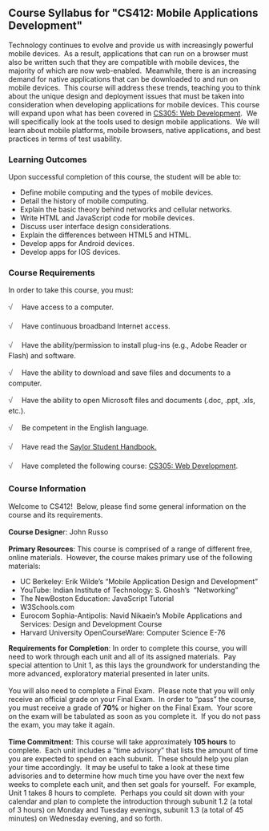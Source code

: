 Course Syllabus for "CS412: Mobile Applications Development"
------------------------------------------------------------

Technology continues to evolve and provide us with increasingly powerful
mobile devices.  As a result, applications that can run on a browser
must also be written such that they are compatible with mobile devices,
the majority of which are now web-enabled.  Meanwhile, there is an
increasing demand for native applications that can be downloaded to and
run on mobile devices.  This course will address these trends, teaching
you to think about the unique design and deployment issues that must be
taken into consideration when developing applications for mobile
devices. This course will expand upon what has been covered in [CS305:
Web Development](http://www.saylor.org/courses/cs305/).  We will
specifically look at the tools used to design mobile applications.  We
will learn about mobile platforms, mobile browsers, native applications,
and best practices in terms of test usability.

### Learning Outcomes

Upon successful completion of this course, the student will be able
to:  

-   Define mobile computing and the types of mobile devices.
-   Detail the history of mobile computing.
-   Explain the basic theory behind networks and cellular networks.
-   Write HTML and JavaScript code for mobile devices.
-   Discuss user interface design considerations.
-   Explain the differences between HTML5 and HTML.
-   Develop apps for Android devices.
-   Develop apps for IOS devices.

### Course Requirements

In order to take this course, you must:  
  
 <span
style="color: rgb(85, 85, 85); font-family: 'Myriad Pro', 'Gill Sans', 'Gill Sans MT', Calibri, sans-serif; font-size: 16px; line-height: 24px; text-align: left; -webkit-text-size-adjust: none; ">√
   </span>Have access to a computer.  
  
 <span
style="color: rgb(85, 85, 85); font-family: 'Myriad Pro', 'Gill Sans', 'Gill Sans MT', Calibri, sans-serif; font-size: 16px; line-height: 24px; text-align: left; -webkit-text-size-adjust: none; ">√
   </span>Have continuous broadband Internet access.  
  
 <span
style="color: rgb(85, 85, 85); font-family: 'Myriad Pro', 'Gill Sans', 'Gill Sans MT', Calibri, sans-serif; font-size: 16px; line-height: 24px; text-align: left; -webkit-text-size-adjust: none; ">√
   </span>Have the ability/permission to install plug-ins (e.g., Adobe
Reader or Flash) and software.  
  
 <span
style="color: rgb(85, 85, 85); font-family: 'Myriad Pro', 'Gill Sans', 'Gill Sans MT', Calibri, sans-serif; font-size: 16px; line-height: 24px; text-align: left; -webkit-text-size-adjust: none; ">√
   </span>Have the ability to download and save files and documents to a
computer.  
  
 <span
style="color: rgb(85, 85, 85); font-family: 'Myriad Pro', 'Gill Sans', 'Gill Sans MT', Calibri, sans-serif; font-size: 16px; line-height: 24px; text-align: left; -webkit-text-size-adjust: none; ">√
   </span>Have the ability to open Microsoft files and documents (.doc,
.ppt, .xls, etc.).  
  
 <span
style="color: rgb(85, 85, 85); font-family: 'Myriad Pro', 'Gill Sans', 'Gill Sans MT', Calibri, sans-serif; font-size: 16px; line-height: 24px; text-align: left; -webkit-text-size-adjust: none; ">√
   </span>Be competent in the English language.  
  
 <span
style="color: rgb(85, 85, 85); font-family: 'Myriad Pro', 'Gill Sans', 'Gill Sans MT', Calibri, sans-serif; font-size: 16px; line-height: 24px; text-align: left; -webkit-text-size-adjust: none; ">√
   </span>Have read the [Saylor Student
Handbook.](http://www.saylor.org/site/wp-content/uploads/2012/05/Saylor-StudentHandbook.pdf)  
  
 <span
style="color: rgb(85, 85, 85); font-family: 'Myriad Pro', 'Gill Sans', 'Gill Sans MT', Calibri, sans-serif; font-size: 16px; line-height: 24px; text-align: left; -webkit-text-size-adjust: none; ">√
   </span>Have completed the following course: [CS305: Web
Development](http://www.saylor.org/courses/cs305/). 

### Course Information

Welcome to CS412!  Below, please find some general information on the
course and its requirements.   
    
 **Course Designe**r: John Russo  
    
 **Primary Resources**: This course is comprised of a range of different
free, online materials.  However, the course makes primary use of the
following materials:

-   UC Berkeley: Erik Wilde’s “Mobile Application Design and
    Development”
-   YouTube: Indian Institute of Technology: S. Ghosh’s  “Networking”
-   The NewBoston Education: JavaScript Tutorial
-   W3Schools.com
-   Eurocom Sophia-Antipolis: Navid Nikaein’s Mobile Applications and
    Services: Design and Development Course
-   Harvard University OpenCourseWare: Computer Science E-76

**Requirements for Completion**: In order to complete this course, you
will need to work through each unit and all of its assigned materials. 
Pay special attention to Unit 1, as this lays the groundwork for
understanding the more advanced, exploratory material presented in later
units.   
    
 You will also need to complete a Final Exam.  Please note that you will
only receive an official grade on your Final Exam.  In order to “pass”
the course, you must receive a grade of **70%** or higher on the Final
Exam.  Your score on the exam will be tabulated as soon as you complete
it.  If you do not pass the exam, you may take it again.  
    
 **Time Commitment**: This course will take approximately **105 hours**
to complete.  Each unit includes a “time advisory” that lists the amount
of time you are expected to spend on each subunit.  These should help
you plan your time accordingly.  It may be useful to take a look at
these time advisories and to determine how much time you have over
the next few weeks to complete each unit, and then set goals for
yourself.  For example, Unit 1 takes 8 hours to complete.  Perhaps you
could sit down with your calendar and plan to complete the introduction
through subunit 1.2 (a total of 3 hours) on Monday and Tuesday evenings,
subunit 1.3 (a total of 45 minutes) on Wednesday evening, and so
forth.  
    

